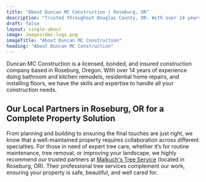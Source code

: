```yaml
---
title: "About Duncan MC Construction | Roseburg, OR"
description: "Trusted throughout Douglas County, OR. With over 14 years of experience providing top-quality flooring & home remodeling services."
draft: false
layout: single-about
image: images/dmc-logo.png
imageTitle: "About Duncan MC Construction"
heading: "About Duncan MC Construction"
---
```


Duncan MC Construction is a licensed, bonded, and insured construction company based in Roseburg, Oregon. With over 14 years of experience doing bathroom and kitchen remodels, residential home repairs, and installing floors, we have the skills and expertise to handle all your construction needs.

## Our Local Partners in Roseburg, OR for a Complete Property Solution

From planning and building to ensuring the final touches are just right, we know that a well-maintained property requires collaboration across different specialties. For those in need of expert tree care, whether it’s for routine maintenance, tree removal, or improving your landscape, we highly recommend our trusted partners at <u>[Malkuch's Tree Service](http://malkuchsyardandtreeservice.com/?utm_source=dmc&utm_medium=referral)</u> (located in Roseburg, OR). Their professional tree services complement our work, ensuring your property is safe, beautiful, and well cared for.